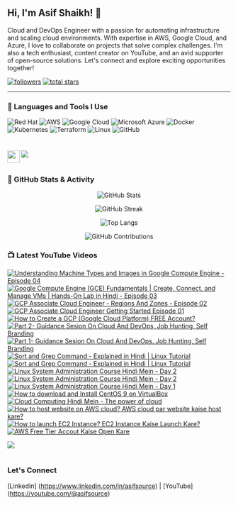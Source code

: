 ## Hi, I'm Asif Shaikh! 👋

Cloud and DevOps Engineer with a passion for automating infrastructure and scaling cloud environments. With expertise in AWS, Google Cloud, and Azure, I love to collaborate on projects that solve complex challenges. I'm also a tech enthusiast, content creator on YouTube, and an avid supporter of open-source solutions. Let's connect and explore exciting opportunities together!

   <p align="left">
      <a href="https://www.youtube.com/c/asifsource?sub_confirmation=1">
      <a href="https://www.youtube.com/c/asifsource"> 
      <a href="https://github.com/asifsource?tab=followers">
         <img alt="followers" title="Follow me on Github" src="https://custom-icon-badges.demolab.com/github/followers/asifsource?color=236ad3&labelColor=1155ba&style=for-the-badge&logo=person-add&label=Follow&logoColor=white"/></a>
      <a href="https://github.com/asifsource?tab=repositories&sort=stargazers">
         <img alt="total stars" title="Total stars on GitHub" src="https://custom-icon-badges.demolab.com/github/stars/asifsource?color=55960c&style=for-the-badge&labelColor=488207&logo=star"/></a>
   </p>

---

### 🧰 Languages and Tools I Use

![Red Hat](https://img.shields.io/badge/Red_Hat-EE0000?style=for-the-badge&logo=redhat&logoColor=white)
![AWS](https://img.shields.io/badge/Amazon_AWS-232F3E?style=for-the-badge&logo=amazon-aws&logoColor=FF9900)
![Google Cloud](https://img.shields.io/badge/Google_Cloud-4285F4?style=for-the-badge&logo=googlecloud&logoColor=white)
![Microsoft Azure](https://img.shields.io/badge/Microsoft_Azure-0078D4?style=for-the-badge&logo=microsoft-azure&logoColor=white)
![Docker](https://img.shields.io/badge/Docker-2496ED?style=for-the-badge&logo=docker&logoColor=white)
![Kubernetes](https://img.shields.io/badge/Kubernetes-326CE5?style=for-the-badge&logo=kubernetes&logoColor=white)
![Terraform](https://img.shields.io/badge/Terraform-7B42BC?style=for-the-badge&logo=terraform&logoColor=white)
![Linux](https://img.shields.io/badge/Linux-FCC624?style=for-the-badge&logo=linux&logoColor=black)
![GitHub](https://img.shields.io/badge/GitHub-181717?style=for-the-badge&logo=github&logoColor=white)



#

[<img src="https://custom-icon-badges.demolab.com/badge/-Subscribe%20For%20More-red?style=for-the-badge&logo=video&logoColor=white"/>](https://www.youtube.com/channel/UCCu6yHpjvZU2U0uWaxZRypQ?sub_confirmation=1)
[<img align="left" width="28px" src="https://upload.wikimedia.org/wikipedia/commons/8/81/LinkedIn_icon.svg?style=for-the-badge&logo=video&logoColor=white"/>](https://www.linkedin.com/in/asifsource)
#         
### 🚀 GitHub Stats & Activity

<div align="center">
  
  ![GitHub Stats](https://github-readme-stats.vercel.app/api?username=asifsource&show_icons=true&theme=radical&hide_border=true&count_private=true&include_all_commits=true)
  
  ![GitHub Streak](https://github-readme-streak-stats.herokuapp.com?user=asifsource&theme=radical&hide_border=true&date_format=M%20j%5B%2C%20Y%5D)
  
  ![Top Langs](https://github-readme-stats.vercel.app/api/top-langs/?username=asifsource&layout=compact&theme=radical&hide_border=true)
  
  ![GitHub Contributions](https://github-readme-activity-graph.vercel.app/graph?username=asifsource&theme=react-dark&hide_border=true&area=true&bg_color=00000000)

</div>

### 📺 Latest YouTube Videos

<!-- BEGIN YOUTUBE-CARDS -->
[![Understanding Machine Types and Images in Google Compute Engine - Episode 04](https://ytcards.demolab.com/?id=tFIe3j5YKlw&title=Understanding+Machine+Types+and+Images+in+Google+Compute+Engine+04](url)&lang=en&timestamp=1737288300&background_color=%230d1117&title_color=%23ffffff&stats_color=%23dedede&width=250&border_radius=5&duration=385 "Understanding Machine Types and Images in Google Compute Engine - Episode 04")](https://youtu.be/tFIe3j5YKlw)
[![Google Compute Engine (GCE) Fundamentals | Create, Connect, and Manage VMs | Hands-On Lab in Hindi - Episode 03](https://ytcards.demolab.com/?id=gI7EEg4hERc&title=Google+Compute+Engine+(GCE)+Fundamentals+Create+Connect+and+Manage+VMs+Hands+On+Lab+in+Hindi+Episode+03](url)&lang=en&timestamp=1737141238&background_color=%230d1117&title_color=%23ffffff&stats_color=%23dedede&width=250&border_radius=5&duration=385 "Google Compute Engine (GCE) Fundamentals | Create, Connect, and Manage VMs | Hands-On Lab in Hindi - Episode 03")](https://youtu.be/gI7EEg4hERc)
[![GCP Associate Cloud Engineer - Regions And Zones - Episode 02](https://ytcards.demolab.com/?id=nY9m3MnNMWg&title=GCP+Associate+Cloud+Engineer+Regions+And+Zones+Episode+01](url)&lang=en&timestamp=1736848800&background_color=%230d1117&title_color=%23ffffff&stats_color=%23dedede&width=250&border_radius=5&duration=385 "GCP Associate Cloud Engineer - Regions And Zones - Episode 02")](https://youtu.be/nY9m3MnNMWg)
[![GCP Associate Cloud Engineer Getting Started Episode 01](https://ytcards.demolab.com/?id=j9ckW8ZXdS4&title=GCP+Associate+Cloud+Engineer+Getting+Started+Episode+01](url)&lang=en&timestamp=1736609813&background_color=%230d1117&title_color=%23ffffff&stats_color=%23dedede&width=250&border_radius=5&duration=385 "GCP Associate Cloud Engineer Getting Started Episode 01")](https://youtu.be/j9ckW8ZXdS4)
[![How to Create a GCP (Google Cloud Platform) FREE Account?](https://ytcards.demolab.com/?id=Mb19o5nK2gQ&title=How+to+Create+a+GCP+(Google+Cloud+Platform)+FREE+Account+?](url)&lang=en&timestamp=1736364300&background_color=%230d1117&title_color=%23ffffff&stats_color=%23dedede&width=250&border_radius=5&duration=385 "How to Create a GCP (Google Cloud Platform) FREE Account?")](https://youtu.be/Mb19o5nK2gQ)
[![Part 2- Guidance Sesion On Cloud And DevOps, Job Hunting, Self Branding](https://ytcards.demolab.com/?id=MHJa3i8fibI&title=Part+2+Guidance+Sesion+On+Cloud+And+DevOps+Job+Hunting+Self+Branding](url)&lang=en&timestamp=1727604000&background_color=%230d1117&title_color=%23ffffff&stats_color=%23dedede&width=250&border_radius=5&duration=385 "Part 2 - Guidance Sesion On Cloud And DevOps, Job Hunting, Self Branding")](https://youtu.be/MHJa3i8fibI)
[![Part 1- Guidance Sesion On Cloud And DevOps, Job Hunting, Self Branding](https://ytcards.demolab.com/?id=utbvmRRirQs&title=Part+1+Guidance+Sesion+On+Cloud+And+DevOps+Job+Hunting+Self+Branding](url)&lang=en&timestamp=1727431200&background_color=%230d1117&title_color=%23ffffff&stats_color=%23dedede&width=250&border_radius=5&duration=385 "Part 1 - Guidance Sesion On Cloud And DevOps, Job Hunting, Self Branding")](https://youtu.be/utbvmRRirQs)
[![Sort and Grep Command - Explained in Hindi | Linux Tutorial](https://ytcards.demolab.com/?id=codERi_8GK4&title=Linux+User+Management+Explained+in+Hindi+|+Linux+Tutorial](url)&lang=en&timestamp=1726912800&background_color=%230d1117&title_color=%23ffffff&stats_color=%23dedede&width=250&border_radius=5&duration=385 "Linux User Management - Explained in Hindi | Linux Tutorial")](https://youtu.be/codERi_8GK4)
[![Sort and Grep Command - Explained in Hindi | Linux Tutorial](https://ytcards.demolab.com/?id=c9zUM2D0JtI&title=Sort+and+grep+command+Explained+in+Hindi+|+Linux+Tutorial](url)&lang=en&timestamp=1716370200&background_color=%230d1117&title_color=%23ffffff&stats_color=%23dedede&width=250&border_radius=5&duration=385 "Sort and Grep Command - Explained in Hindi | Linux Tutorial")](https://youtu.be/c9zUM2D0JtI)
[![Linux System Administration Course Hindi Mein - Day 2](https://ytcards.demolab.com/?id=aniOdoG5ADs&title=Linux+Boot+Process+Explained+in+Hindi+|+Linux+बूट+प्रोसेस+कैसे+काम+करता+है](url)&lang=en&timestamp=1714319100&background_color=%230d1117&title_color=%23ffffff&stats_color=%23dedede&width=250&border_radius=5&duration=385 "Linux Boot Process Explained in Hindi | Linux बूट प्रोसेस कैसे काम करता है")](https://youtu.be/aniOdoG5ADs)
[![Linux System Administration Course Hindi Mein - Day 2](https://ytcards.demolab.com/?id=WA--4jUbxLA&title=Linux+System+Administration+Course+Hindi+Mein+-+Day+2](url)&lang=en&timestamp=1696759200&background_color=%230d1117&title_color=%23ffffff&stats_color=%23dedede&width=250&border_radius=5&duration=385 "Linux System Administration Course Hindi Mein - Day 2")](https://youtu.be/WA--4jUbxLA)
[![Linux System Administration Course Hindi Mein - Day 1](https://ytcards.demolab.com/?id=z0TJEytrd0A&title=Linux+System+Administration+Course+Hindi+Mein+-+Day+1](url)&lang=en&timestamp=1695376800&background_color=%230d1117&title_color=%23ffffff&stats_color=%23dedede&width=250&border_radius=5&duration=385 "Linux System Administration Course Hindi Mein - Day 1")](https://youtu.be/z0TJEytrd0A)
[![How to download and Install CentOS 9 on VirtualBox](https://ytcards.demolab.com/?id=kfi42KQlR_M&title=How+to+Download+And+Install+CentOS+9+on+VirtualBox](url)&lang=en&timestamp=1695117600&background_color=%230d1117&title_color=%23ffffff&stats_color=%23dedede&width=250&border_radius=5&duration=385 "How to download and Install CentOS 9 on VirtualBox")](https://youtu.be/kfi42KQlR_M)
[![Cloud Computing Hindi Mein - The power of cloud](https://ytcards.demolab.com/?id=NyG_RaY03to&title=Cloud+Computing+Hindi+Mein+-+The+power+of+cloud](url)&lang=en&timestamp=1690864200&background_color=%230d1117&title_color=%23ffffff&stats_color=%23dedede&width=250&border_radius=5&duration=385 "Cloud Computing Hindi Mein - The power of cloud")](https://youtu.be/NyG_RaY03to)
[![How to host website on AWS cloud? AWS cloud par website kaise host kare?](https://ytcards.demolab.com/?id=H3bmXQklcws&title=How+to+host+website+on+AWS+Cloud?+AWS+cloud+par+website+kaise+host+kare?](url)&lang=en&timestamp=1689588000&background_color=%230d1117&title_color=%23ffffff&stats_color=%23dedede&width=250&border_radius=5&duration=385 "How to host website on AWS cloud? AWS cloud par website kaise host kare?")](https://youtu.be/H3bmXQklcws)
[![How to launch EC2 Instance? EC2 Instance Kaise Launch Kare?](https://ytcards.demolab.com/?id=_gYtZWnYCdw&title=How+to+launch+EC2+Instance?+EC2+Instance+Kaise+Launch+Kare?](url)&lang=en&timestamp=1688764346&background_color=%230d1117&title_color=%23ffffff&stats_color=%23dedede&width=250&border_radius=5&duration=385 "How to launch EC2 Instance? EC2 Instance Kaise Launch Kare?")](https://youtu.be/_gYtZWnYCdw)
[![AWS Free Tier Accout Kaise Open Kare](https://ytcards.demolab.com/?id=e1MFQrEW7kk&title=AWS+Free+Tier+Account+Kaise+Open+Kare](url)&lang=en&timestamp=1687875732&background_color=%230d1117&title_color=%23ffffff&stats_color=%23dedede&width=250&border_radius=5&duration=385 "AWS Free Tier Accout Kaise Open Kare")](https://youtu.be/e1MFQrEW7kk)
<!-- END YOUTUBE-CARDS -->

[<img src="https://custom-icon-badges.demolab.com/badge/-Subscribe%20For%20More-red?style=for-the-badge&logo=video&logoColor=white"/>](https://www.youtube.com/channel/UCCu6yHpjvZU2U0uWaxZRypQ?sub_confirmation=1)

#
### Let's Connect
[LinkedIn] (https://www.linkedin.com/in/asifsource) | [YouTube] (https://youtube.com/@asifsource)

<!-- ![GitHub Streak](https://streak-stats.demolab.com?user=AsifSource&theme=gruvbox&border_radius=4.5) -->



